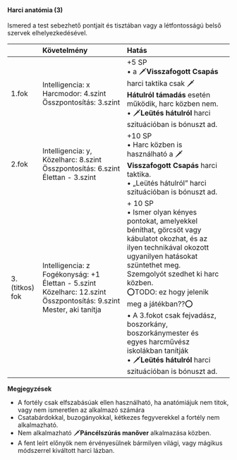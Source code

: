 #### Harci anatómia (3)

Ismered a test sebezhető pontjait és tisztában vagy a létfontosságú belső szervek elhelyezkedésével.

| |  Követelmény | Hatás  |   |
| :----------- | :----------- | :----------- | :----------- |
| 1.fok | Intelligencia:&nbsp;x<br />Harcmodor:&nbsp;4.szint<br />Összpontosítás:&nbsp;3.szint | +5 SP<br />• a 🗡️**Visszafogott Csapás** harci taktika csak 🗡️**Hátulról támadás** esetén működik, harc közben nem.<br />• 🗡️**Leütés hátulról** harci szituációban is bónuszt ad.|
| 2.fok | Intelligencia:&nbsp;y,<br />Közelharc:&nbsp;8.szint<br />Összpontosítás:&nbsp;6.szint<br />Élettan&nbsp;-&nbsp;3.szint  | +10 SP<br />• Harc közben is használható a 🗡️**Visszafogott Csapás** harci taktika.<br />• „Leütés hátulról” harci szituációban is bónuszt ad. |
| 3.(titkos) fok | Intelligencia:&nbsp;z<br />Fogékonyság:&nbsp;+1<br />Élettan&nbsp;-&nbsp;5.szint<br />Közelharc:&nbsp;12.szint<br />Összpontosítás:&nbsp;9.szint<br />Mester, aki tanítja | + 10 SP<br />• Ismer olyan kényes pontokat, amelyekkel béníthat, görcsöt vagy kábulatot okozhat, és az ilyen technikával okozott ugyanilyen hatásokat szüntethet meg. Szemgolyót szedhet ki harc közben.<br />⭕TODO: ez hogy jelenik meg a játékban??⭕<br />• A 3.fokot csak fejvadász, boszorkány, boszorkánymester és egyes harcművész iskolákban tanítják<br />• 🗡️**Leütés hátulról** harci szituációban is bónuszt ad. |

**Megjegyzések**

- A fortély csak elfszabásúak ellen használható, ha anatómiájuk nem titok, vagy nem ismeretlen az alkalmazó számára
- Csatabárdokkal, buzogányokkal, kétkezes fegyverekkel a fortély nem alkalmazható.
- Nem alkalmazható 🗡️**Páncélszúrás manőver** alkalmazása közben.
- A fent leírt előnyök nem érvényesülnek bármilyen világi, vagy mágikus módszerrel kiváltott harci lázban.
